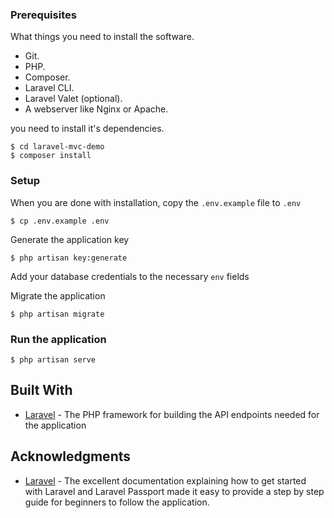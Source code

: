 



### Prerequisites
What things you need to install the software.

* Git.
* PHP.
* Composer.
* Laravel CLI.
* Laravel Valet (optional).
* A webserver like Nginx or Apache.



 you need to install it's dependencies. 
```
$ cd laravel-mvc-demo
$ composer install
```

### Setup
When you are done with installation, copy the `.env.example` file to `.env`
```
$ cp .env.example .env
```

Generate the application key
```
$ php artisan key:generate
```

Add your database credentials to the necessary `env` fields

Migrate the application
```
$ php artisan migrate
```

### Run the application
```
$ php artisan serve
```

## Built With
* [Laravel](https://laravel.com) - The PHP framework for building the API endpoints needed for the application

## Acknowledgments
* [Laravel](https://laravel.com) - The excellent documentation explaining how to get started with Laravel and Laravel Passport made it easy to provide a step by step guide for beginners to follow the application.
